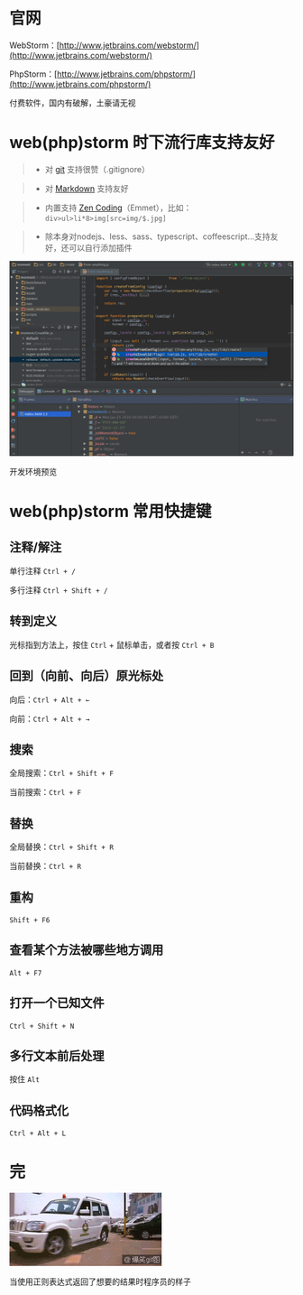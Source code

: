 # 官网

WebStorm：[http://www.jetbrains.com/webstorm/](http://www.jetbrains.com/webstorm/)

PhpStorm：[http://www.jetbrains.com/phpstorm/](http://www.jetbrains.com/phpstorm/)

付费软件，国内有破解，土豪请无视

# web(php)storm 时下流行库支持友好

> * 对 [git](http://baike.baidu.com/link?url=c-Bfn2X0hFmUBJ44lS7Imrz-5EgMoPASiUgRbf4urNGeUNMCBZK1m5Rcawfb07AX7eTqHMsoe75MSMZzfZiM2q) 支持很赞（.gitignore）

> * 对 [Markdown](http://baike.baidu.com/link?url=SX1FnI_-aV_4t3g8kCxZLrPt-VVyEi0fbfWefSS-TrXx-fsQlzt1O6qlI-_INCA49hfi9MQouHc3sKwtg2pGyFTKquki6_jKKkQrrm6PcSS) 支持友好

> * 内置支持 [Zen Coding](http://baike.baidu.com/link?url=jmJYMuPtd4ETI9pWULKZ9-KDhVsoM2Uj8mhvfIfin_aB0wm2HW3Ff7sWwOTIxB3Ik8tKF2SZBnvFGw5ENRh6ZLHnyNjMbwcbgTQCkO0TIfW)（Emmet），比如：`div>ul>li*8>img[src=img/$.jpg]`

> * 除本身对nodejs、less、sass、typescript、coffeescript...支持友好，还可以自行添加插件

![开发环境预览](img/webstorm_ide.png)

开发环境预览

# web(php)storm 常用快捷键

## 注释/解注

单行注释 `Ctrl + /`

多行注释 `Ctrl + Shift + /`

## 转到定义

光标指到方法上，按住 `Ctrl` + 鼠标单击，或者按 `Ctrl + B`

## 回到（向前、向后）原光标处

向后：`Ctrl + Alt + ←`

向前：`Ctrl + Alt + →`

## 搜索

全局搜索：`Ctrl + Shift + F`

当前搜索：`Ctrl + F`

## 替换

全局替换：`Ctrl + Shift + R`

当前替换：`Ctrl + R`

## 重构 

`Shift + F6`

## 查看某个方法被哪些地方调用
 
`Alt + F7`

## 打开一个已知文件
 
`Ctrl + Shift + N`

## 多行文本前后处理

按住 `Alt`

## 代码格式化

`Ctrl + Alt + L`

# 完

![当使用正则表达式返回了想要的结果时程序员的样子](img/exp_enjoy.gif)

当使用正则表达式返回了想要的结果时程序员的样子